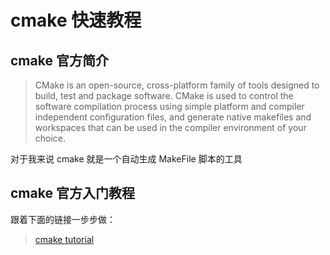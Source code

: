 # cmake 快速教程

## cmake 官方简介

> CMake is an open-source, cross-platform family of tools designed to build, test and package software. CMake is used to control the software compilation process using simple platform and compiler independent configuration files, and generate native makefiles and workspaces that can be used in the compiler environment of your choice.

对于我来说 cmake 就是一个自动生成 MakeFile 脚本的工具

## cmake 官方入门教程

跟着下面的链接一步步做： 

> [cmake tutorial](https://cmake.org/cmake-tutorial/)

